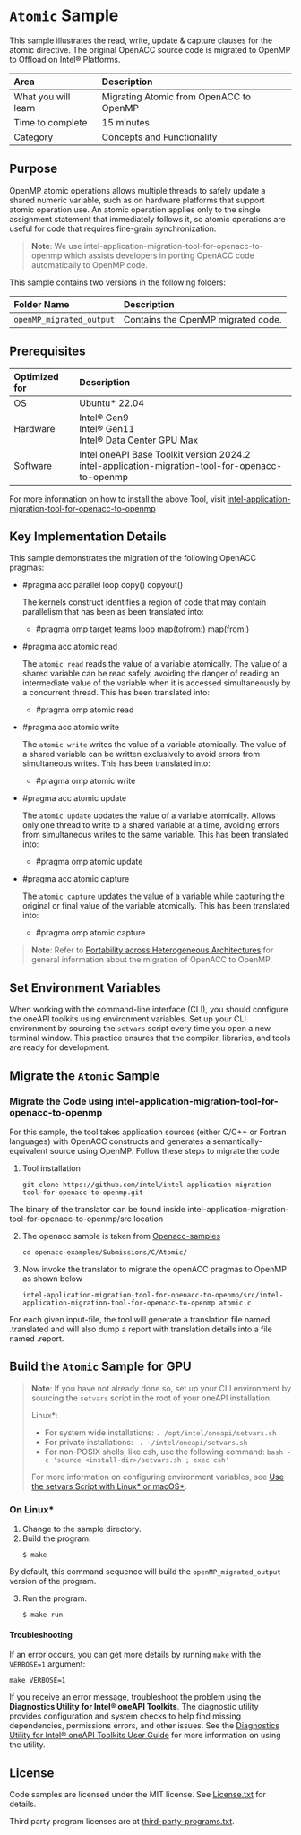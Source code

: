# `Atomic` Sample

This sample illustrates the read, write, update & capture clauses for the atomic directive. The original OpenACC source code is migrated to OpenMP to Offload on Intel® Platforms.

| Area                  | Description
|:---                       |:---
| What you will learn       | Migrating Atomic from OpenACC to OpenMP
| Time to complete          | 15 minutes
| Category                  | Concepts and Functionality

## Purpose

OpenMP atomic operations allows multiple threads to safely update a shared numeric variable, such as on hardware platforms that support atomic operation use. An atomic operation applies only to the single assignment statement that immediately follows it, so atomic operations are useful for code that requires fine-grain synchronization.

> **Note**: We use intel-application-migration-tool-for-openacc-to-openmp which assists developers in porting OpenACC code automatically to OpenMP code.

This sample contains two versions in the following folders:

| Folder Name                   | Description
|:---                           |:---
| `openMP_migrated_output`            | Contains the OpenMP migrated code.

## Prerequisites

| Optimized for              | Description
|:---                        |:---
| OS                         | Ubuntu* 22.04
| Hardware                   | Intel® Gen9 <br> Intel® Gen11 <br> Intel® Data Center GPU Max
| Software                   | Intel oneAPI Base Toolkit version 2024.2 <br> intel-application-migration-tool-for-openacc-to-openmp

For more information on how to install the above Tool, visit [intel-application-migration-tool-for-openacc-to-openmp](https://github.com/intel/intel-application-migration-tool-for-openacc-to-openmp)

## Key Implementation Details

This sample demonstrates the migration of the following OpenACC pragmas:
- #pragma acc parallel loop copy() copyout()

  The kernels construct identifies a region of code that may contain parallelism that has been as been translated into:
  - #pragma omp target teams loop map(tofrom:) map(from:)
- #pragma acc atomic read

  The `atomic read` reads the value of a variable atomically. The value of a shared variable can be read safely, avoiding the danger of reading an intermediate value of the variable when it is accessed simultaneously by a concurrent thread. This has been translated into:
  - #pragma omp atomic read
- #pragma acc atomic write

  The `atomic write` writes the value of a variable atomically. The value of a shared variable can be written exclusively to avoid errors from simultaneous writes. This has been translated into:
  - #pragma omp atomic write
- #pragma acc atomic update

  The `atomic update` updates the value of a variable atomically. Allows only one thread to write to a shared variable at a time, avoiding errors from simultaneous writes to the same variable. This has been translated into:
  - #pragma omp atomic update
- #pragma acc atomic capture

  The `atomic capture` updates the value of a variable while capturing the original or final value of the variable atomically. This has been translated into:
  - #pragma omp atomic capture


>  **Note**: Refer to [Portability across Heterogeneous Architectures](https://www.intel.com/content/www/us/en/developer/articles/technical/openmp-accelerator-offload.html#gs.n33nuz) for general information about the migration of OpenACC to OpenMP.

## Set Environment Variables

When working with the command-line interface (CLI), you should configure the oneAPI toolkits using environment variables. Set up your CLI environment by sourcing the `setvars` script every time you open a new terminal window. This practice ensures that the compiler, libraries, and tools are ready for development.

## Migrate the `Atomic` Sample

### Migrate the Code using intel-application-migration-tool-for-openacc-to-openmp

For this sample, the tool takes application sources (either C/C++ or Fortran languages) with OpenACC constructs and generates a semantically-equivalent source using OpenMP. Follow these steps to migrate the code

  1. Tool installation
     ```
     git clone https://github.com/intel/intel-application-migration-tool-for-openacc-to-openmp.git
     ```

The binary of the translator can be found inside intel-application-migration-tool-for-openacc-to-openmp/src location

  2. The openacc sample is taken from [Openacc-samples](https://github.com/OpenACC/openacc-examples.git)
     ```
     cd openacc-examples/Submissions/C/Atomic/
     ```
  3. Now invoke the translator to migrate the openACC pragmas to OpenMP as shown below
     ```
     intel-application-migration-tool-for-openacc-to-openmp/src/intel-application-migration-tool-for-openacc-to-openmp atomic.c
     ```
For each given input-file, the tool will generate a translation file named <input-file>.translated and will also dump a report with translation details into a file named <input-file>.report.

## Build the `Atomic` Sample for GPU

> **Note**: If you have not already done so, set up your CLI
> environment by sourcing  the `setvars` script in the root of your oneAPI installation.
>
> Linux*:
> - For system wide installations: `. /opt/intel/oneapi/setvars.sh`
> - For private installations: ` . ~/intel/oneapi/setvars.sh`
> - For non-POSIX shells, like csh, use the following command: `bash -c 'source <install-dir>/setvars.sh ; exec csh'`
>
> For more information on configuring environment variables, see [Use the setvars Script with Linux* or macOS*](https://www.intel.com/content/www/us/en/develop/documentation/oneapi-programming-guide/top/oneapi-development-environment-setup/use-the-setvars-script-with-linux-or-macos.html).

### On Linux*

1. Change to the sample directory.
2. Build the program.
   ```
   $ make
   ```

By default, this command sequence will build the `openMP_migrated_output ` version of the program.

3. Run the program.
   ```
   $ make run
   ```  

#### Troubleshooting

If an error occurs, you can get more details by running `make` with
the `VERBOSE=1` argument:
```
make VERBOSE=1
```
If you receive an error message, troubleshoot the problem using the **Diagnostics Utility for Intel® oneAPI Toolkits**. The diagnostic utility provides configuration and system checks to help find missing dependencies, permissions errors, and other issues. See the [Diagnostics Utility for Intel® oneAPI Toolkits User Guide](https://www.intel.com/content/www/us/en/docs/oneapi/user-guide-diagnostic-utility/2024-0/overview.html) for more information on using the utility.

## License
Code samples are licensed under the MIT license. See
[License.txt](License.txt) for details.

Third party program licenses are at [third-party-programs.txt](third-party-programs.txt).
